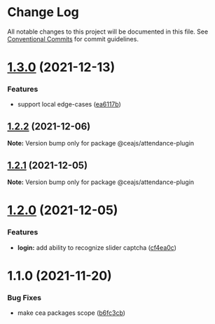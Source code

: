 # Change Log

All notable changes to this project will be documented in this file.
See [Conventional Commits](https://conventionalcommits.org) for commit guidelines.

# [1.3.0](https://github.com/ceajs/cea/compare/@ceajs/attendance-plugin@1.2.2...@ceajs/attendance-plugin@1.3.0) (2021-12-13)


### Features

* support local edge-cases ([ea6117b](https://github.com/ceajs/cea/commit/ea6117b4a89e090051de4241c8e104487be02645))





## [1.2.2](https://github.com/ceajs/cea/compare/@ceajs/attendance-plugin@1.2.1...@ceajs/attendance-plugin@1.2.2) (2021-12-06)

**Note:** Version bump only for package @ceajs/attendance-plugin





## [1.2.1](https://github.com/ceajs/cea/compare/@ceajs/attendance-plugin@1.2.0...@ceajs/attendance-plugin@1.2.1) (2021-12-05)

**Note:** Version bump only for package @ceajs/attendance-plugin





# [1.2.0](https://github.com/ceajs/cea/compare/@ceajs/attendance-plugin@1.1.0...@ceajs/attendance-plugin@1.2.0) (2021-12-05)


### Features

* **login:** add ability to recognize slider captcha ([cf4ea0c](https://github.com/ceajs/cea/commit/cf4ea0c8f016a52382fed7b42bb34170ba2a5b7e))





# 1.1.0 (2021-11-20)

### Bug Fixes

- make cea packages scope ([b6fc3cb](https://github.com/ceajs/cea/commit/b6fc3cba59e34db8aa9751ec09e30ac2a0f33812))
